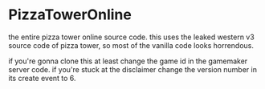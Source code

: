 # PizzaTowerOnline
the entire pizza tower online source code.
this uses the leaked western v3 source code of pizza tower, so most of the vanilla code looks horrendous.

if you're gonna clone this at least change the game id in the gamemaker server code.
if you're stuck at the disclaimer change the version number in its create event to 6.
